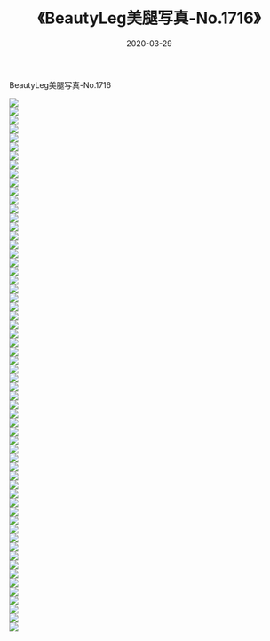 ﻿---
layout: post
title:  《BeautyLeg美腿写真-No.1716》
date:   2020-03-29
img: http://img.660000.xyz/Sharelink/网络美图/2020/BeautyLeg美腿写真-No.1716/000.jpg
categories: [美女, 清纯, 唯美]
---

BeautyLeg美腿写真-No.1716

  ![](http://img.660000.xyz/Sharelink/网络美图/2020/BeautyLeg美腿写真-No.1716/001.jpg) <br> ![](http://img.660000.xyz/Sharelink/网络美图/2020/BeautyLeg美腿写真-No.1716/002.jpg) <br> ![](http://img.660000.xyz/Sharelink/网络美图/2020/BeautyLeg美腿写真-No.1716/003.jpg) <br> ![](http://img.660000.xyz/Sharelink/网络美图/2020/BeautyLeg美腿写真-No.1716/004.jpg) <br> ![](http://img.660000.xyz/Sharelink/网络美图/2020/BeautyLeg美腿写真-No.1716/005.jpg) <br> ![](http://img.660000.xyz/Sharelink/网络美图/2020/BeautyLeg美腿写真-No.1716/006.jpg) <br> ![](http://img.660000.xyz/Sharelink/网络美图/2020/BeautyLeg美腿写真-No.1716/007.jpg) <br> ![](http://img.660000.xyz/Sharelink/网络美图/2020/BeautyLeg美腿写真-No.1716/008.jpg) <br> ![](http://img.660000.xyz/Sharelink/网络美图/2020/BeautyLeg美腿写真-No.1716/009.jpg) <br> ![](http://img.660000.xyz/Sharelink/网络美图/2020/BeautyLeg美腿写真-No.1716/010.jpg) <br> ![](http://img.660000.xyz/Sharelink/网络美图/2020/BeautyLeg美腿写真-No.1716/011.jpg) <br> ![](http://img.660000.xyz/Sharelink/网络美图/2020/BeautyLeg美腿写真-No.1716/012.jpg) <br> ![](http://img.660000.xyz/Sharelink/网络美图/2020/BeautyLeg美腿写真-No.1716/013.jpg) <br> ![](http://img.660000.xyz/Sharelink/网络美图/2020/BeautyLeg美腿写真-No.1716/014.jpg) <br> ![](http://img.660000.xyz/Sharelink/网络美图/2020/BeautyLeg美腿写真-No.1716/015.jpg) <br> ![](http://img.660000.xyz/Sharelink/网络美图/2020/BeautyLeg美腿写真-No.1716/016.jpg) <br> ![](http://img.660000.xyz/Sharelink/网络美图/2020/BeautyLeg美腿写真-No.1716/017.jpg) <br> ![](http://img.660000.xyz/Sharelink/网络美图/2020/BeautyLeg美腿写真-No.1716/018.jpg) <br> ![](http://img.660000.xyz/Sharelink/网络美图/2020/BeautyLeg美腿写真-No.1716/019.jpg) <br> ![](http://img.660000.xyz/Sharelink/网络美图/2020/BeautyLeg美腿写真-No.1716/020.jpg) <br> ![](http://img.660000.xyz/Sharelink/网络美图/2020/BeautyLeg美腿写真-No.1716/021.jpg) <br> ![](http://img.660000.xyz/Sharelink/网络美图/2020/BeautyLeg美腿写真-No.1716/022.jpg) <br> ![](http://img.660000.xyz/Sharelink/网络美图/2020/BeautyLeg美腿写真-No.1716/023.jpg) <br> ![](http://img.660000.xyz/Sharelink/网络美图/2020/BeautyLeg美腿写真-No.1716/024.jpg) <br> ![](http://img.660000.xyz/Sharelink/网络美图/2020/BeautyLeg美腿写真-No.1716/025.jpg) <br> ![](http://img.660000.xyz/Sharelink/网络美图/2020/BeautyLeg美腿写真-No.1716/026.jpg) <br> ![](http://img.660000.xyz/Sharelink/网络美图/2020/BeautyLeg美腿写真-No.1716/027.jpg) <br> ![](http://img.660000.xyz/Sharelink/网络美图/2020/BeautyLeg美腿写真-No.1716/028.jpg) <br> ![](http://img.660000.xyz/Sharelink/网络美图/2020/BeautyLeg美腿写真-No.1716/029.jpg) <br> ![](http://img.660000.xyz/Sharelink/网络美图/2020/BeautyLeg美腿写真-No.1716/030.jpg) <br> ![](http://img.660000.xyz/Sharelink/网络美图/2020/BeautyLeg美腿写真-No.1716/031.jpg) <br> ![](http://img.660000.xyz/Sharelink/网络美图/2020/BeautyLeg美腿写真-No.1716/032.jpg) <br> ![](http://img.660000.xyz/Sharelink/网络美图/2020/BeautyLeg美腿写真-No.1716/033.jpg) <br> ![](http://img.660000.xyz/Sharelink/网络美图/2020/BeautyLeg美腿写真-No.1716/034.jpg) <br> ![](http://img.660000.xyz/Sharelink/网络美图/2020/BeautyLeg美腿写真-No.1716/035.jpg) <br> ![](http://img.660000.xyz/Sharelink/网络美图/2020/BeautyLeg美腿写真-No.1716/036.jpg) <br> ![](http://img.660000.xyz/Sharelink/网络美图/2020/BeautyLeg美腿写真-No.1716/037.jpg) <br> ![](http://img.660000.xyz/Sharelink/网络美图/2020/BeautyLeg美腿写真-No.1716/038.jpg) <br> ![](http://img.660000.xyz/Sharelink/网络美图/2020/BeautyLeg美腿写真-No.1716/039.jpg) <br> ![](http://img.660000.xyz/Sharelink/网络美图/2020/BeautyLeg美腿写真-No.1716/040.jpg) <br> ![](http://img.660000.xyz/Sharelink/网络美图/2020/BeautyLeg美腿写真-No.1716/041.jpg) <br> ![](http://img.660000.xyz/Sharelink/网络美图/2020/BeautyLeg美腿写真-No.1716/042.jpg) <br> ![](http://img.660000.xyz/Sharelink/网络美图/2020/BeautyLeg美腿写真-No.1716/043.jpg) <br> ![](http://img.660000.xyz/Sharelink/网络美图/2020/BeautyLeg美腿写真-No.1716/044.jpg) <br> ![](http://img.660000.xyz/Sharelink/网络美图/2020/BeautyLeg美腿写真-No.1716/045.jpg) <br> ![](http://img.660000.xyz/Sharelink/网络美图/2020/BeautyLeg美腿写真-No.1716/046.jpg) <br> ![](http://img.660000.xyz/Sharelink/网络美图/2020/BeautyLeg美腿写真-No.1716/047.jpg) <br> ![](http://img.660000.xyz/Sharelink/网络美图/2020/BeautyLeg美腿写真-No.1716/048.jpg) <br> ![](http://img.660000.xyz/Sharelink/网络美图/2020/BeautyLeg美腿写真-No.1716/049.jpg) <br> ![](http://img.660000.xyz/Sharelink/网络美图/2020/BeautyLeg美腿写真-No.1716/050.jpg) <br> ![](http://img.660000.xyz/Sharelink/网络美图/2020/BeautyLeg美腿写真-No.1716/051.jpg) <br> ![](http://img.660000.xyz/Sharelink/网络美图/2020/BeautyLeg美腿写真-No.1716/052.jpg) <br> ![](http://img.660000.xyz/Sharelink/网络美图/2020/BeautyLeg美腿写真-No.1716/053.jpg) <br> ![](http://img.660000.xyz/Sharelink/网络美图/2020/BeautyLeg美腿写真-No.1716/054.jpg) <br> ![](http://img.660000.xyz/Sharelink/网络美图/2020/BeautyLeg美腿写真-No.1716/055.jpg) <br> ![](http://img.660000.xyz/Sharelink/网络美图/2020/BeautyLeg美腿写真-No.1716/056.jpg) <br> ![](http://img.660000.xyz/Sharelink/网络美图/2020/BeautyLeg美腿写真-No.1716/057.jpg) <br> ![](http://img.660000.xyz/Sharelink/网络美图/2020/BeautyLeg美腿写真-No.1716/058.jpg) <br> ![](http://img.660000.xyz/Sharelink/网络美图/2020/BeautyLeg美腿写真-No.1716/059.jpg) <br> ![](http://img.660000.xyz/Sharelink/网络美图/2020/BeautyLeg美腿写真-No.1716/060.jpg) <br>